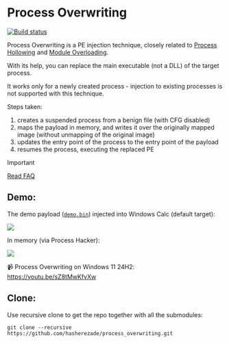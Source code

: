# Process Overwriting

[![Build status](https://ci.appveyor.com/api/projects/status/ck9hb3928pud618b?svg=true)](https://ci.appveyor.com/project/hasherezade/process-overwriting)

Process Overwriting is a PE injection technique, closely related to [Process Hollowing](https://github.com/hasherezade/libpeconv/tree/master/run_pe) and [Module Overloading](https://github.com/hasherezade/module_overloading).

With its help, you can replace the main executable (not a DLL) of the target process.

It works only for a newly created process - injection to existing processes is not supported with this technique.

Steps taken:

1. creates a suspended process from a benign file (with CFG disabled)
2. maps the payload in memory, and writes it over the originally mapped image (without unmapping of the original image)
3. updates the entry point of the process to the entry point of the payload
4. resumes the process, executing the replaced PE

> [!IMPORTANT]  
> [Read FAQ](https://github.com/hasherezade/process_overwriting/wiki)

Demo:
-

The demo payload ([`demo.bin`](https://github.com/hasherezade/process_overwriting/blob/master/demo.bin)) injected into Windows Calc (default target):

![](/docs/img/demo1.png)

In memory (via Process Hacker):

![](docs/img/demo_view.png)

📹 Process Overwriting on Windows 11 24H2: https://youtu.be/sZ8tMwKfvXw

Clone:
-
Use recursive clone to get the repo together with all the submodules:
```console
git clone --recursive https://github.com/hasherezade/process_overwriting.git
```
